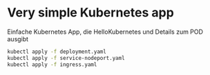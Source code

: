 # Very simple Kubernetes app

Einfache Kubernetes App, die HelloKubernetes und Details zum POD ausgibt

```bash
kubectl apply -f deployment.yaml
kubectl apply -f service-nodeport.yaml
kubectl apply -f ingress.yaml
```

